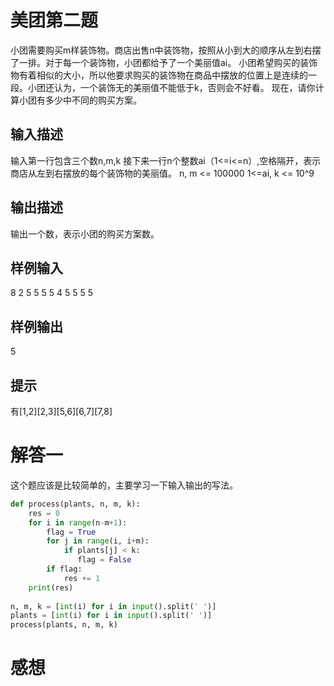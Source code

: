 # 美团第二题

小团需要购买m样装饰物。商店出售n中装饰物，按照从小到大的顺序从左到右摆了一排。对于每一个装饰物，小团都给予了一个美丽值ai。
小团希望购买的装饰物有着相似的大小，所以他要求购买的装饰物在商品中摆放的位置上是连续的一段。小团还认为，一个装饰无的美丽值不能低于k，否则会不好看。
现在，请你计算小团有多少中不同的购买方案。

## 输入描述

输入第一行包含三个数n,m,k
接下来一行n个整数ai（1<=i<=n）,空格隔开，表示商店从左到右摆放的每个装饰物的美丽值。
n, m <= 100000
1<=ai, k <= 10^9

## 输出描述

输出一个数，表示小团的购买方案数。

## 样例输入
8 2 5
5 5 5 4 5 5 5 5

## 样例输出
5

## 提示
有[1,2][2,3][5,6][6,7][7,8]

# 解答一

这个题应该是比较简单的，主要学习一下输入输出的写法。

```python
def process(plants, n, m, k):
    res = 0
    for i in range(n-m+1):
        flag = True
        for j in range(i, i+m):
            if plants[j] < k:
               flag = False
        if flag:
            res += 1
    print(res)
    
n, m, k = [int(i) for i in input().split(' ')]
plants = [int(i) for i in input().split(' ')]
process(plants, n, m, k)
```

# 感想


